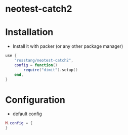 # neotest-catch2

# Installation
- Install it with packer (or any other package manager)
```lua
use {
    "rosstang/neotest-catch2",
    config = function()
        require("dimit").setup()
    end,
}
```

# Configuration
- default config
```lua
M.config = {
}
```

